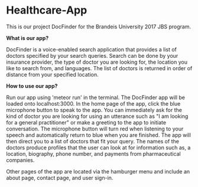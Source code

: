 # Healthcare-App
This is our project DocFinder for the Brandeis University 2017 JBS program. 

<strong>What is our app?</strong>

DocFinder is a voice-enabled search application that provides a list of doctors specified by your search queries. Search can be done by your insurance provider, the type of doctor you are looking for, the location you like to search from, and languages. The list of doctors is returned in order of distance from your specified location. 

<strong>How to use our app?</strong>

Run our app using 'meteor run' in the terminal. The DocFinder app will be loaded onto localhost:3000. 
In the home page of the app, click the blue microphone button to speak to the app. You can immediately ask for the kind of doctor you are looking for using an utterance such as "I am looking for a general practitioner" or make a greeting to the app to initiate conversation. 
The microphone button will turn red when listening to your speech and automatically return to blue when you are finished. The app will then direct you to a list of doctors that fit your query. The names of the doctors produce profiles that the user can look at for information such as, a location, biography, phone number, and payments from pharmaceutical companies. 

Other pages of the app are located via the hamburger menu and include an about page, contact page, and user sign-in.

